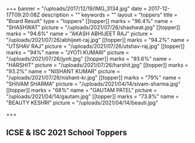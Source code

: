 +++
banner = "/uploads/2017/12/19/IMG_3134.jpg"
date = 2017-12-17T09:20:08Z
description = ""
keywords = ""
layout = "toppers"
title = "Board Result"
type = "toppers"
[[topper]]
marks = "96.4%"
name = "SHASHWAT"
picture = "/uploads/2021/07/26/shashwat.jpg"
[[topper]]
marks = "94.6%"
name = "AKASH ABHIJEET RAJ"
picture = "/uploads/2021/07/26/abhijeet-raj.jpg"
[[topper]]
marks = "94.2%"
name = "UTSHAV RAJ"
picture = "/uploads/2021/07/26/utshav-raj.jpg"
[[topper]]
marks = "94%"
name = "JYOTI KUMARI"
picture = "/uploads/2021/07/26/jyoti.jpg"
[[topper]]
marks = "93.6%"
name = "HARSHIT"
picture = "/uploads/2021/07/26/harshit.jpg"
[[topper]]
marks = "93.2%"
name = "NISHANT KUMAR"
picture = "/uploads/2021/07/26/nishant-kr.jpg"
[[topper]]
marks = "79%"
name = "SHIVAM SHARMA"
picture = "/uploads/2021/04/14/sivam-sharma.jpg"
[[topper]]
marks = "68%"
name = "GAUTAM PATEL"
picture = "/uploads/2021/04/14/gautam.jpg"
[[topper]]
marks = "73.8%"
name = "BEAUTY KESHRI"
picture = "/uploads/2021/04/14/beauti.jpg"

+++
## ICSE & ISC 2021 School Toppers